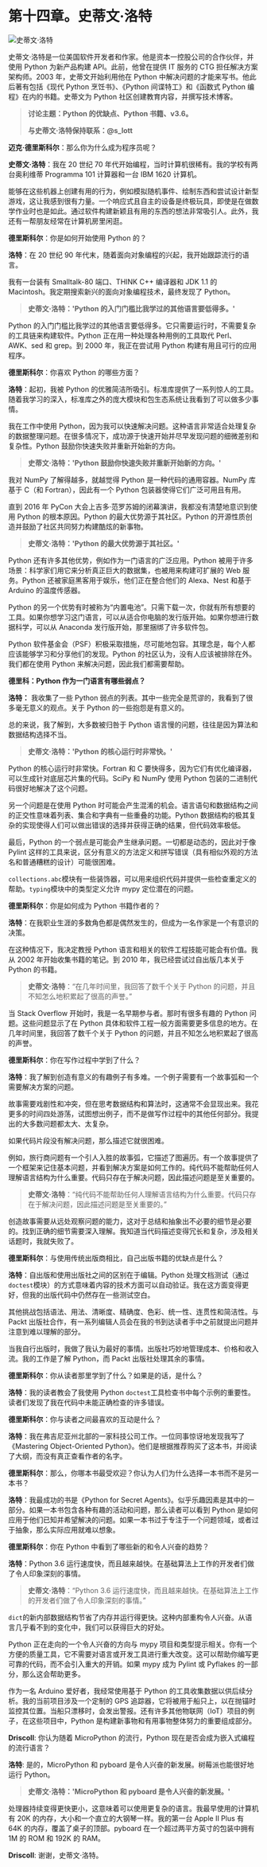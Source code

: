 # 第十四章。史蒂文·洛特

![史蒂文·洛特](img/B08180_15_01.jpg)

史蒂文·洛特是一位美国软件开发者和作家。他是资本一控股公司的合作伙伴，并使用 Python 为新产品构建 API。此前，他曾在提供 IT 服务的 CTG 担任解决方案架构师。2003 年，史蒂文开始利用他在 Python 中解决问题的才能来写书。他此后著有包括《现代 Python 烹饪书》、《Python 间谍特工》和《函数式 Python 编程》在内的书籍。史蒂文为 Python 社区创建教育内容，并撰写技术博客。

> **讨论主题：Python 的优缺点、Python 书籍、v3.6。**
> 
> **与史蒂文·洛特保持联系：@s_lott**

**迈克·德里斯科尔**：那么你为什么成为程序员呢？

**史蒂文·洛特**：我在 20 世纪 70 年代开始编程，当时计算机很稀有。我的学校有两台奥利维蒂 Programma 101 计算器和一台 IBM 1620 计算机。

能够在这些机器上创建有用的行为，例如模拟随机事件、绘制东西和尝试设计新型游戏，这让我感到很有力量。一个响应式且自主的设备是终极玩具，即使是在做数学作业时也是如此。通过软件构建新颖且有用的东西的想法非常吸引人。此外，我还有一帮朋友经常在计算机房里闲逛。

**德里斯科尔**：你是如何开始使用 Python 的？

**洛特**：在 20 世纪 90 年代末，随着面向对象编程的兴起，我开始跟踪流行的语言。

我有一台装有 Smalltalk-80 端口、THINK C++ 编译器和 JDK 1.1 的 Macintosh。我定期搜索新兴的面向对象编程技术，最终发现了 Python。

> **史蒂文·洛特：'Python 的入门门槛比我学过的其他语言要低得多。'**

Python 的入门门槛比我学过的其他语言要低得多。它只需要运行时，不需要复杂的工具链来构建软件。Python 正在用一种处理各种用例的工具取代 Perl、AWK、sed 和 grep。到 2000 年，我正在尝试用 Python 构建有用且可行的应用程序。

**德里斯科尔**：你喜欢 Python 的哪些方面？

**洛特**：起初，我被 Python 的优雅简洁所吸引。标准库提供了一系列惊人的工具。随着我学习的深入，标准库之外的庞大模块和包生态系统让我看到了可以做多少事情。

我在工作中使用 Python，因为我可以快速解决问题。这种语言非常适合处理复杂的数据整理问题。在很多情况下，成功源于快速开始并尽早发现问题的细微差别和复杂性。Python 鼓励你快速失败并重新开始新的方向。

> **史蒂文·洛特：'Python 鼓励你快速失败并重新开始新的方向。'**

我对 NumPy 了解得越多，就越觉得 Python 是一种代码的通用容器。NumPy 库基于 C（和 Fortran），因此有一个 Python 包装器使得它们广泛可用且有用。

直到 2016 年 PyCon 大会上吉多·范罗苏姆的闭幕演讲，我都没有清楚地意识到使用 Python 的根本原因。Python 的最大优势源于其社区。Python 的开源性质创造并鼓励了社区共同努力构建酷炫的新事物。

> **史蒂文·洛特：'Python 的最大优势源于其社区。'**

Python 还有许多其他优势，例如作为一门语言的广泛应用。Python 被用于许多场景：科学家们用它来分析真正巨大的数据集，也被用来构建可扩展的 Web 服务。Python 还被家庭黑客用于娱乐，他们正在整合他们的 Alexa、Nest 和基于 Arduino 的温度传感器。

Python 的另一个优势有时被称为“内置电池”。只需下载一次，你就有所有想要的工具。如果你想学习这门语言，可以从适合你电脑的发行版开始。如果你想进行数据科学，可以从 Anaconda 发行版开始，那里捆绑了许多软件包。

Python 软件基金会（PSF）积极采取措施，尽可能地包容。其理念是，每个人都应该能够学习和分享他们的发现。Python 的社区认为，没有人应该被排除在外。我们都在使用 Python 来解决问题，因此我们都需要帮助。

**德里科：Python 作为一门语言有哪些弱点？**

**洛特：** 我收集了一些 Python 弱点的列表。其中一些完全是荒谬的，我看到了很多毫无意义的观点。关于 Python 的一些抱怨是有意义的。

总的来说，我了解到，大多数被归咎于 Python 语言慢的问题，往往是因为算法和数据结构选择不当。

> **史蒂文·洛特：'Python 的核心运行时非常快。'**

Python 的核心运行时非常快。Fortran 和 C 要快得多，因为它们有优化编译器，可以生成针对底层芯片集的代码。SciPy 和 NumPy 使用 Python 包装的二进制代码很好地解决了这个问题。

另一个问题是在使用 Python 时可能会产生混淆的机会。语言语句和数据结构之间的正交性意味着列表、集合和字典有一些重叠的功能。Python 数据结构的极其复杂的实现使得人们可以做出错误的选择并获得正确的结果，但代码效率极低。

最后，Python 的一个弱点是可能会产生继承问题。一切都是动态的，因此对于像 Pylint 这样的工具来说，区分有意义的方法定义和拼写错误（具有相似外观的方法名和普通糟糕的设计）可能很困难。

`collections.abc`模块有一些装饰器，可以用来组织代码并提供一些检查重定义的帮助。`typing`模块中的类型定义允许 mypy 定位潜在的问题。

**德里斯科尔**：你是如何成为 Python 书籍作者的？

**洛特**：在我职业生涯的多数角色都是偶然发生的，但成为一名作家是一个有意识的决策。

在这种情况下，我决定教授 Python 语言和相关的软件工程技能可能会有价值。我从 2002 年开始收集书籍的笔记。到 2010 年，我已经尝试过自出版几本关于 Python 的书籍。

> **史蒂文·洛特**：“在几年时间里，我回答了数千个关于 Python 的问题，并且不知怎么地积累起了很高的声誉。”

当 Stack Overflow 开始时，我是一名早期参与者。那时有很多有趣的 Python 问题。这些问题显示了在 Python 具体和软件工程一般方面需要更多信息的地方。在几年时间里，我回答了数千个关于 Python 的问题，并且不知怎么地积累起了很高的声誉。

**德里斯科尔**：你在写作过程中学到了什么？

**洛特**：我了解到创造有意义的有趣例子有多难。一个例子需要有一个故事弧和一个需要解决方案的问题。

故事需要戏剧性和冲突，但在思考数据结构和算法时，这通常不会显现出来。我花更多的时间四处游荡，试图想出例子，而不是做写作过程中的其他任何部分。我提出的大多数问题都太大、太复杂。

如果代码片段没有解决问题，那么描述它就很困难。

例如，旅行商问题有一个引人入胜的故事弧，它描述了图遍历。有一个故事提供了一个框架来记住基本问题，并看到解决方案是如何工作的。纯代码不能帮助任何人理解语言结构为什么重要。代码只存在于解决问题，因此描述问题是至关重要的。

> **史蒂文·洛特**：“纯代码不能帮助任何人理解语言结构为什么重要。代码只存在于解决问题，因此描述问题是至关重要的。”

创造故事需要从远处观察问题的能力，这对于总结和抽象出不必要的细节是必要的。找到正确的细节需要深入理解。我知道当代码描述变得冗长和复杂，涉及相关话题时，我就失败了。

**德里斯科尔**：与使用传统出版商相比，自己出版书籍的优缺点是什么？

**洛特**：自出版和使用出版社之间的区别在于编辑。Python 处理文档测试（通过`doctest`模块）的方式意味着内容的技术方面可以自动验证。我在这方面变得更好，但我的出版代码中仍然存在一些测试空白。

其他挑战包括语法、用法、清晰度、精确度、色彩、统一性、连贯性和简洁性。与 Packt 出版社合作，有一系列编辑人员会在我的书到达读者手中之前就提出问题并注意到难以理解的部分。

当我自行出版时，我做了我认为最好的事情。出版社巧妙地管理成本、价格和收入流。我的工作是了解 Python，而 Packt 出版社处理其余的事情。

**德里斯科尔**：你从读者那里学到了什么？如果是的话，是什么？

**洛特**：我的读者教会了我使用 Python `doctest`工具检查书中每个示例的重要性。读者们发现了我在代码中未能正确检查的许多错误。

**德里斯科尔**：你与读者之间最喜欢的互动是什么？

**洛特**：我在弗吉尼亚州北部的一家科技公司工作。一位同事惊讶地发现我写了《Mastering Object-Oriented Python》。他们是根据推荐购买了这本书，并阅读了大纲，而没有真正查看作者的名字。

**德里斯科尔**：那么，你哪本书最受欢迎？你认为人们为什么选择一本书而不是另一本书？

**洛特**：我最成功的书是《Python for Secret Agents》。似乎乐趣因素是其中的一部分。如果一本书包含各种有趣的活动和问题，那么读者可以看到 Python 是如何应用于他们已知并希望解决的问题。如果一本书过于专注于一个问题领域，或者过于抽象，那么实际应用就难以想象。

**德里斯科尔**：你在 Python 中看到了哪些新的和令人兴奋的趋势？

**洛特**：Python 3.6 运行速度快，而且越来越快。在基础算法上工作的开发者们做了令人印象深刻的事情。

> **史蒂文·洛特**：“Python 3.6 运行速度快，而且越来越快。在基础算法上工作的开发者们做了令人印象深刻的事情。”

`dict`的新内部数据结构节省了内存并运行得更快。这种内部重构令人兴奋。从语言几乎看不到的变化中，我们可以获得巨大的好处。

Python 正在走向的一个令人兴奋的方向与 mypy 项目和类型提示相关。你有一个方便的质量工具，它不需要对语言或开发工具进行重大改变。这可以帮助你编写更可靠的代码，而不会引入重大的开销。如果 mypy 成为 Pylint 或 Pyflakes 的一部分，那么这会帮助更多。

作为一名 Arduino 爱好者，我经常使用基于 Python 的工具收集数据以供后续分析。我的当前项目涉及一个定制的 GPS 追踪器，它将被用于船只上，以在抛锚时监控其位置。当船只漂移时，会发出警报。还有许多其他物联网（IoT）项目的例子，在这些项目中，Python 是构建新事物和有用事物整体努力的重要组成部分。

**Driscoll**: 你认为随着 MicroPython 的流行，Python 现在是否会成为嵌入式编程的流行语言？

**洛特**: 是的，MicroPython 和 pyboard 是令人兴奋的新发展。树莓派也能很好地运行 Python。

> **史蒂文·洛特：'MicroPython 和 pyboard 是令人兴奋的新发展。'**

处理器持续变得更快更小，这意味着可以使用更复杂的语言。我最早使用的计算机有 20K 的内存，大小和一个直立的大钢琴一样。我的第一台 Apple II Plus 有 64K 的内存，覆盖了桌子的顶部。pyboard 在一个超过两平方英寸的包装中拥有 1M 的 ROM 和 192K 的 RAM。

**Driscoll**: 谢谢，史蒂文·洛特。
